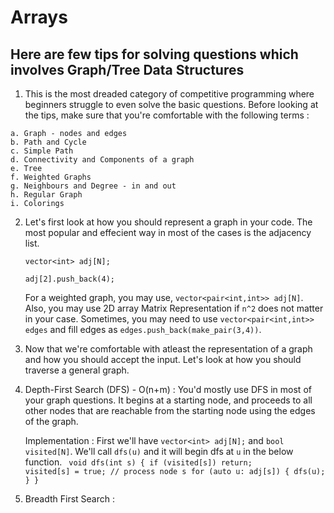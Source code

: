 #   Arrays

## Here are few tips for solving questions which involves Graph/Tree Data Structures

 1.  This is the most dreaded category of competitive programming where beginners struggle to even solve the basic questions. Before looking at the tips, make sure that you're comfortable with the following terms :

    a. Graph - nodes and edges
    b. Path and Cycle
    c. Simple Path
    d. Connectivity and Components of a graph
    e. Tree
    f. Weighted Graphs
    g. Neighbours and Degree - in and out
    h. Regular Graph
    i. Colorings

2.  Let's first look at how you should represent a graph in your code. The most popular and effecient way in most of the cases is the adjacency list.

    `vector<int> adj[N];`

    `adj[2].push_back(4);`

    For a weighted graph, you may use, `vector<pair<int,int>> adj[N]`. Also, you may use 2D array Matrix Representation if `n^2` does not matter in your case. Sometimes, you may need to use `vector<pair<int,int>> edges` and fill edges as `edges.push_back(make_pair(3,4))`.

3.  Now that we're comfortable with atleast the representation of a graph and how you should accept the input. Let's look at how you should traverse a general graph.

4.  Depth-First Search (DFS) - O(n+m) : You'd mostly use DFS in most of your graph questions. It begins at a starting node, and proceeds to all other nodes that are reachable from the starting node using the edges of the graph. 

    Implementation : First we'll have `vector<int> adj[N];` and `bool visited[N]`. We'll call `dfs(u)` and it will begin dfs at `u` in the below function.
    <code>
        void dfs(int s) {
            if (visited[s]) return;
            visited[s] = true;
            // process node s
            for (auto u: adj[s]) {
                dfs(u);
            }
        }
    </code>

5.  Breadth First Search :

